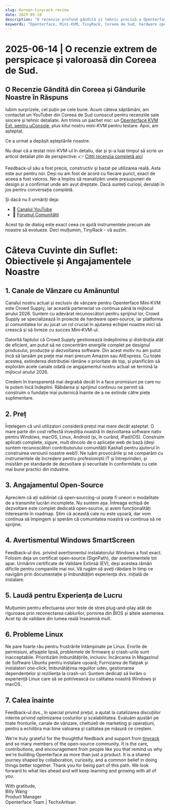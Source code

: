 ```yaml
---
slug: Korean-tinyrack-review
date: 2025-05-19
description: "O recenzie profund gândită și tehnic precisă a Openterface Mini-KVM din partea comunității TinyRack din Coreea de Sud, urmată de un răspuns transparent și sincer din partea echipei noastre. Acest schimb evidențiază feedback-ul din utilizarea reală, angajamentul nostru open-source și călătoria împărtășită de îmbunătățire a instrumentelor prin colaborarea comunității."
keywords: "Openterface, Mini-KVM, TinyRack, Coreea de Sud, hardware open source, USB KVM, suport Linux, recenzie comunitate, feedback sincer, recenzie tehnică, Windows KVM, răspuns hardware open, Crowd Supply, GitHub, roadmap dezvoltare"
---
```


# 2025-06-14 | O recenzie extrem de perspicace și valoroasă din Coreea de Sud.

## O Recenzie Gândită din Coreea și Gândurile Noastre în Răspuns

Iubim surprizele, cel puțin pe cele bune. Acum câteva săptămâni, am contactat un YouTuber din Coreea de Sud cunoscut pentru recenziile sale sincere și tehnic detaliate. Am trimis un pachet mic: un [Openterface KVM Ext. pentru uConsole](https://shop.techxartisan.com/products/openterface-kvm-ext-for-uconsole), plus kitul nostru mini-KVM pentru testare. Apoi, am așteptat.

Ce a urmat a depășit așteptările noastre.

Nu doar că a testat mini-KVM-ul în detaliu, dar și și-a luat timpul să scrie un articol detaliat plin de perspective:
👉 [Citiți recenzia completă aici](https://tinyrack.net/openterface-mini-kvm)

Feedback-ul său a fost precis, constructiv și bazat pe utilizarea reală. Asta este aur pentru noi. Deși nu am fost de acord cu fiecare punct, exact de aceea a fost valoros. Ne-a împins să reanalizăm unele presupuneri de design și a confirmat unde am avut dreptate. Dacă sunteți curioși, derulați în jos pentru conversația completă.

Și dacă nu îl urmăriți deja:
- 🎥 [Canalul YouTube](https://youtube.com/@tinyrack)
- 💬 [Forumul Comunității](https://forum.tinyrack.net)

Acest tip de dialog este exact ceea ce ajută instrumentele precum ale noastre să evolueze. Deci mulțumim, TinyRack - vă auzim.

# Câteva Cuvinte din Suflet: Obiectivele și Angajamentele Noastre

## 1. Canale de Vânzare cu Amănuntul
Canalul nostru actual și exclusiv de vânzare pentru Openterface Mini‑KVM este Crowd Supply, iar această parteneriat va continua până la mijlocul anului 2026. Suntem cu adevărat recunoscători pentru sprijinul lor, Crowd Supply se specializează în proiecte de hardware open‑source, iar platforma și comunitatea lor au jucat un rol crucial în ajutarea echipei noastre mici să crească și să livreze cu succes Mini‑KVM-ul.

Datorită faptului că Crowd Supply gestionează îndeplinirea și distribuția atât de eficient, am putut să ne concentrăm energiile complet pe designul produsului, producție și dezvoltarea software. Din acest motiv nu am putut încă să lansăm pe piețe mai mari precum Amazon sau AliExpress. Cu toate acestea, extinderea distribuției rămâne o prioritate de top, și planificăm să explorăm acele canale odată ce angajamentul nostru actual se termină la mijlocul anului 2026.

Credem în transparență mai degrabă decât în a face promisiuni pe care nu le putem încă îndeplini. Răbdarea și sprijinul continuu ne permit să construim o fundație mai puternică înainte de a ne extinde către piețe suplimentare.

## 2. Preț
Înțelegem că unii utilizatori consideră prețul mai mare decât așteptat. O mare parte din cost reflectă investiția noastră în dezvoltarea software nativ pentru Windows, macOS, Linux, Android (și, în curând, iPad/iOS). Construim aplicații complete, sigure, mult dincolo de o aplicație web de bază (deși suntem recunoscători contributorului comunității Kashall pentru ajutorul în construirea versiunii noastre web!). Ne luăm provocările și ne comparăm cu instrumentele de încredere pentru profesioniștii IT și întreprinderi, și insistăm pe standarde de dezvoltare și securitate în conformitate cu cele mai bune practici din industrie.

## 3. Angajamentul Open-Source
Apreciem că ați subliniat că open‑sourcing-ul poate fi uneori o modalitate de a transmite lucrări incomplete. Nu suntem așa. Întreaga echipă de dezvoltare este complet dedicată open‑source, și avem funcționalități interesante în roadmap. Știm că această cale nu este ușoară, dar vom continua să împingem și sperăm că comunitatea noastră va continua să ne sprijine.

## 4. Avertismentul Windows SmartScreen
Feedback-ul dvs. privind avertismentul instalatorului Windows a fost exact. Folosim deja un certificat open‑source (SignPath), dar avertismentele tot apar. Urmărim certificate de Validare Extinsă (EV), deși acestea rămân dificile pentru companiile mai noi. Vă rugăm să aveți răbdare în timp ce navigăm prin documentație și îmbunătățim experiența dvs. inițială de instalare.

## 5. Laudă pentru Experiența de Lucru
Mulțumim pentru efectuarea unor teste de stres plug-and-play atât de riguroase prin reconectarea cablurilor, pornirea din BIOS și altele asemenea. Acel tip de validare din lumea reală înseamnă mult.

## 6. Probleme Linux
Ne pare foarte rău pentru frustrările întâmpinate pe Linux. Erorile de permisiuni, afișajele lipsă, problemele de firmware și crash-urile sunt inacceptabile. Prioritizăm îmbunătățirile, inclusiv: Încărcarea în Magazinul de Software Ubuntu pentru instalare ușoară; Furnizarea de flatpak și instalatori one‑click; Îmbunătățirea regulilor udev, gestionarea dependențelor și reziliența la crash-uri. Suntem dedicați să livrăm o experiență Linux care să se potrivească cu calitatea noastră Windows și macOS.

## 7. Calea înainte
Feedback-ul dvs., în special privind prețul, a ajutat la catalizarea discuțiilor interne privind optimizarea costurilor și scalabilitatea. Evaluăm ajustări pe toate fronturile, canale de vânzare, cheltuieli de marketing și operațiuni, pentru a echilibra mai bine valoarea și calitatea pe măsură ce creștem.

We're truly grateful for the thoughtful feedback and support from [tinyrack](https://www.youtube.com/@tinyrack) and so many members of the open-source community. It is the care, contributions, and encouragement from people like you that remind us why we're building Openterface as more than just a product. It is a shared journey shaped by collaboration, curiosity, and a common belief in doing things better together. Thank you for being part of this path. We look forward to what lies ahead and will keep learning and growing with all of you.

With gratitude,  
Billy Wang  
Product Manager  
Openterface Team | TechxArtisan